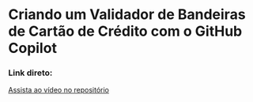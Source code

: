 # Criando um Validador de Bandeiras de Cartão de Crédito com o GitHub Copilot

### Link direto:

[Assista ao vídeo no repositório](image\validador_de_bandeiras_cartao_de_credito_2025-01-16-22-59-28.mp4)
